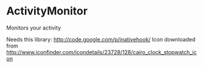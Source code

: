 ActivityMonitor
===============

Monitors your activity

Needs this library: http://code.google.com/p/jnativehook/
Icon downloaded from http://www.iconfinder.com/icondetails/23728/128/cairo_clock_stopwatch_icon